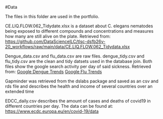 #Data 

The files in this folder are used in the portfolio.

CE.LIQ.FLOW.062_Tidydate.xlsx is a dataset about C. elegans nematodes being exposed to different compounds and concentrations and measures how many are still alive on the plate. Retrieved from: https://github.com/DataScienceILC/tlsc-dsfb26v-20_workflows/raw/main/data/CE.LIQ.FLOW.062_Tidydata.xlsx

Dengue_data.csv and flu_data.csv are raw files. dengue_tidy.csv and flu_tidy.csv are the clean and tidy datsets used in the database join. Both files show the google search activity per day of said sickness.
Retrieved from:
[Google Dengue Trends](http://www.google.org/denguetrends)
[Google Flu Trends](http://www.google.org/flutrends)

Gapminder was retrieved from the dslabs package and saved as an csv and rds file and describes the health and income of several countries over an extended time

EDCC_daily.csv describes the amount of cases and deaths of covid19 in different countries per day. The data can be found at: https://www.ecdc.europa.eu/en/covid-19/data
